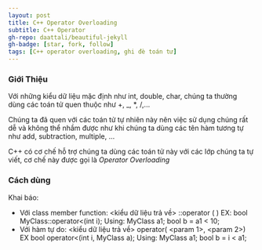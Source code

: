 ```yaml
---
layout: post
title: C++ Operator Overloading
subtitle: C++ Operator 
gh-repo: daattali/beautiful-jekyll
gh-badge: [star, fork, follow]
tags: [C++ operator overloading, ghi đè toán tử]
---
```

### Giới Thiệu
Với những kiểu dữ liệu mặc định như int, double, char, chúng ta thường dùng các toán tử quen thuộc như +, _, *, /,...

Chúng ta đã quen với các toán tử tự nhiên này nên việc sử dụng chúng rất dễ và không thể nhầm được như khi chúng ta dùng các tên hàm tương tự như add, subtraction, multiple, ...

C++ có cơ chế hỗ trợ chúng ta dùng các toán tử này với các lớp chúng ta tự viết, cơ chế này được gọi là _Operator Overloading_

### Cách dùng

Khai báo:
* Với class member function:
  <kiểu dữ liệu trả về> <Class name>::operator<operator sign> (<other type> <param name>)
  EX: bool MyClass::operator<(int i);
  Using: 
    MyClass a1;
    bool b = a1 < 10;
* Với hàm tự do:
  <kiểu dữ liệu trả về> operator<operator sign>(<other type> <param 1>, <your class> <param 2>)
  EX bool operator<(int i, MyClass a);
  Using:
    MyClass a1;
    bool b = i < a1;

